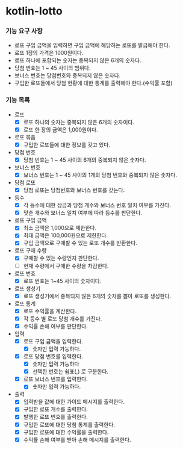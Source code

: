# kotlin-lotto

### 기능 요구 사항

- 로또 구입 금액을 입력하면 구입 금액에 해당하는 로또를 발급해야 한다.
- 로또 1장의 가격은 1000원이다.
- 로또 하나에 포함되는 숫자는 중복되지 않은 6개의 숫자다.
- 당첨 번호는 1 ~ 45 사이의 범위다.
- 보너스 번호는 당첨번호와 중복되지 않은 숫자다.
- 구입한 로또들에서 당첨 현황에 대한 통계를 출력해야 한다.(수익률 포함)

### 기능 목록

- 로또
    - [x] 로또 하나의 숫자는 중복되지 않은 6개의 숫자이다.
    - [x] 로또 한 장의 금액은 1,000원이다.
- 로또 묶음
    - [x] 구입한 로또들에 대한 정보를 갖고 있다.
- 당첨 번호
    - [x] 당첨 번호는 1 ~ 45 사이의 6개의 중복되지 않은 숫자다.
- 보너스 번호
    - [x] 보너스 번호는 1 ~ 45 사이의 1개의 당첨 번호와 중복되지 않은 숫자다.
- 당첨 로또
    - [x] 당첨 로또는 당첨번호와 보너스 번호를 갖는다.
- 등수
    - [x] 각 등수에 대한 상금과 당첨 개수와 보너스 번호 일치 여부를 가진다.
    - [x] 맞춘 개수와 보너스 일치 여부에 따라 등수를 판단한다.
- 로또 구입 금액
    - [x] 최소 금액은 1,000으로 제한한다.
    - [x] 최대 금액은 100,000원으로 제한한다.
    - [x] 구입 금액으로 구매할 수 있는 로또 개수를 반환한다.
- 로또 구매 수량
    - [x] 구매할 수 있는 수량인지 판단한다.
    - [ ] 현재 수량에서 구매한 수량을 차감한다.
- 로또 번호
    - [x] 로또 번호는 1~45 사이의 숫자이다.
- 로또 생성기
    - [x] 로또 생성기에서 중복되지 않은 6개의 숫자를 뽑아 로또를 생성한다.
- 로또 통계
    - [x] 로또 수익률을 계산한다.
    - [x] 각 등수 별 로또 당첨 개수를 가진다.
    - [x] 수익률 손해 여부를 판단한다.
- 입력
    - [x] 로또 구입 금액을 입력한다.
        - [x] 숫자만 입력 가능하다.
    - [x] 로또 당첨 번호를 입력한다.
        - [x] 숫자만 입력 가능하다
        - [x] 선택한 번호는 쉼표(,) 로 구분한다.
    - [x] 로또 보너스 번호를 입력한다.
        - [x] 숫자만 입력 가능하다.
- 출력
    - [x] 입력받을 값에 대한 가이드 메시지를 출력한다.
    - [x] 구입한 로또 개수를 출력한다.
    - [x] 발행한 로또 번호를 출력한다.
    - [x] 구입한 로또에 대한 당첨 통계를 출력한다.
    - [x] 구입한 로또에 대한 수익률을 출력한다.
    - [x] 수익률 손해 여부를 받아 손해 메시지를 출력한다.